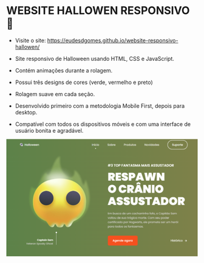 # WEBSITE HALLOWEN RESPONSIVO 🎃

- Visite o site: https://eudesdgomes.github.io/website-responsivo-hallowen/

- Site responsivo de Halloween usando HTML, CSS e JavaScript.
- Contém animações durante a rolagem.
- Possui três designs de cores (verde, vermelho e preto)
- Rolagem suave em cada seção.
- Desenvolvido primeiro com a metodologia Mobile First, depois para desktop.
- Compatível com todos os dispositivos móveis e com uma interface de usuário bonita e agradável.


![halloween](/sitehallowenresponsivo.png)
